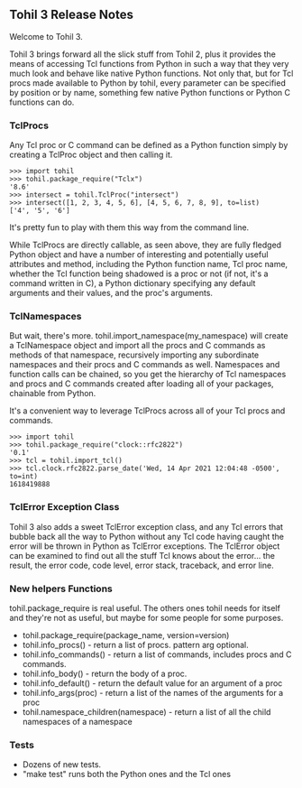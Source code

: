 

## Tohil 3 Release Notes

Welcome to Tohil 3.

Tohil 3 brings forward all the slick stuff from Tohil 2, plus it provides the
means of accessing Tcl functions from Python in such a way that they very much
look and behave like native Python functions.  Not only that, but for Tcl procs
made available to Python by tohil, every parameter can be specified by
position or by name, something few native Python functions or Python C
functions can do.

### TclProcs

Any Tcl proc or C command can be defined as a Python function simply
by creating a TclProc object and then calling it.

```
>>> import tohil
>>> tohil.package_require("Tclx")
'8.6'
>>> intersect = tohil.TclProc("intersect")
>>> intersect([1, 2, 3, 4, 5, 6], [4, 5, 6, 7, 8, 9], to=list)
['4', '5', '6']
```

It's pretty fun to play with them this way from the command line.

While TclProcs are directly callable, as seen above, they are fully
fledged Python object and have a number of interesting and potentially
useful attributes and method, including the Python function name,
Tcl proc name, whether the Tcl function being shadowed is a proc or
not (if not, it's a command written in C), a Python dictionary
specifying any default arguments and their values, and the proc's arguments.

### TclNamespaces

But wait, there's more.  tohil.import_namespace(my_namespace) will create
a TclNamespace object and import all the procs and C commands as methods
of that namespace, recursively importing any subordinate namespaces and
their procs and C commands as well.  Namespaces and function calls can
be chained, so you get the hierarchy of Tcl namespaces and procs and
C commands created after loading all of your packages, chainable
from Python.

It's a convenient way to leverage TclProcs across all of your Tcl procs
and commands.

```
>>> import tohil
>>> tohil.package_require("clock::rfc2822")
'0.1'
>>> tcl = tohil.import_tcl()
>>> tcl.clock.rfc2822.parse_date('Wed, 14 Apr 2021 12:04:48 -0500', to=int)
1618419888
```

### TclError Exception Class

Tohil 3 also adds a sweet TclError exception class, and any Tcl errors that
bubble back all the way to Python without any Tcl code having caught the
error will be thrown in Python as TclError exceptions.  The TclError object
can be examined to find out all the stuff Tcl knows about the error...
the result, the error code, code level, error stack, traceback, and error line.

### New helpers Functions

tohil.package_require is real useful.  The others ones tohil needs for itself
and they're not as useful, but maybe for some people for some purposes.

* tohil.package_require(package_name, version=version)
* tohil.info_procs() - return a list of procs.  pattern arg optional.
* tohil.info_commands() - return a list of commands, includes procs and C commands.
* tohil.info_body() - return the body of a proc.
* tohil.info_default() - return the default value for an argument of a proc
* tohil.info_args(proc) - return a list of the names of the arguments for a proc
* tohil.namespace_children(namespace) - return a list of all the child namespaces of a namespace

### Tests

* Dozens of new tests.
* "make test" runs both the Python ones and the Tcl ones


